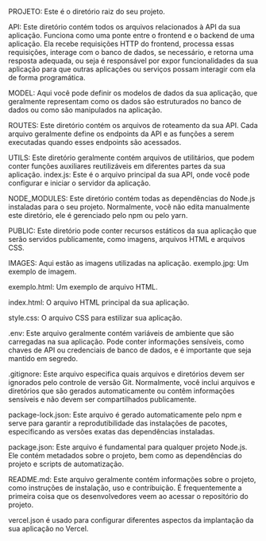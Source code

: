PROJETO: Este é o diretório raiz do seu projeto.

API: Este diretório contém todos os arquivos relacionados à API da sua aplicação.
Funciona como uma ponte entre o frontend e o backend de uma aplicação. Ela recebe requisições HTTP do frontend, processa essas requisições, interage com o banco de dados, se necessário, e retorna uma resposta adequada, ou seja  é responsável por expor funcionalidades da sua aplicação para que outras aplicações ou serviços possam interagir com ela de forma programática.

MODEL: Aqui você pode definir os modelos de dados da sua aplicação, que geralmente representam como os dados são estruturados no banco de dados ou como são manipulados na aplicação.

ROUTES: Este diretório contém os arquivos de roteamento da sua API. Cada arquivo geralmente define os endpoints da API e as funções a serem executadas quando esses endpoints são acessados.

UTILS: Este diretório geralmente contém arquivos de utilitários, que podem conter funções auxiliares reutilizáveis em diferentes partes da sua aplicação.
index.js: Este é o arquivo principal da sua API, onde você pode configurar e iniciar o servidor da aplicação.

NODE_MODULES: Este diretório contém todas as dependências do Node.js instaladas para o seu projeto. Normalmente, você não edita manualmente este diretório, ele é gerenciado pelo npm ou pelo yarn.

PUBLIC: Este diretório pode conter recursos estáticos da sua aplicação que serão servidos publicamente, como imagens, arquivos HTML e arquivos CSS.

IMAGES: Aqui estão as imagens utilizadas na aplicação.
exemplo.jpg: Um exemplo de imagem.

exemplo.html: Um exemplo de arquivo HTML.

index.html: O arquivo HTML principal da sua aplicação.

style.css: O arquivo CSS para estilizar sua aplicação.

.env: Este arquivo geralmente contém variáveis de ambiente que são carregadas na sua aplicação. Pode conter informações sensíveis, como chaves de API ou credenciais de banco de dados, e é importante que seja mantido em segredo.

.gitignore: Este arquivo especifica quais arquivos e diretórios devem ser ignorados pelo controle de versão Git. Normalmente, você inclui arquivos e diretórios que são gerados automaticamente ou contêm informações sensíveis e não devem ser compartilhados publicamente.

package-lock.json: Este arquivo é gerado automaticamente pelo npm e serve para garantir a reprodutibilidade das instalações de pacotes, especificando as versões exatas das dependências instaladas.

package.json: Este arquivo é fundamental para qualquer projeto Node.js. Ele contém metadados sobre o projeto, bem como as dependências do projeto e scripts de automatização.

README.md: Este arquivo geralmente contém informações sobre o projeto, como instruções de instalação, uso e contribuição. É frequentemente a primeira coisa que os desenvolvedores veem ao acessar o repositório do projeto.

vercel.json é usado para configurar diferentes aspectos da implantação da sua aplicação no Vercel.